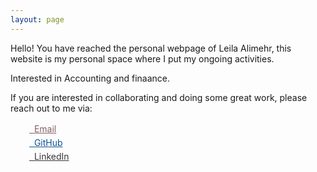 ```yaml
---
layout: page
---
```


Hello! You  have reached the personal webpage of Leila Alimehr, this website is my personal space where
I put my ongoing activities.

Interested in Accounting and finaance. 

If you are interested in collaborating and doing some great work, please reach out to me via:

<div class="contact-buttons" style="line-height:160%;margin-left:30px;margin-top:10px">
<p>
<link rel="stylesheet" href="//maxcdn.bootstrapcdn.com/font-awesome/4.3.0/css/font-awesome.min.css">
<link rel="stylesheet" href="//leilaalimehr.github.io/css/academicons.css">
  <a href="mailto:leila.alimehr@gmail.com" target="_blank" style="color:#855f65;"><i class="fa fa-envelope" style="font-size:1em"></i> &nbsp; Email<br></a>
<a href="https://github.com/leilaalimehr" target="_blank" style="color:#0e5295;"><i class="fa fa-github" aria-hidden="true"></i> &nbsp; GitHub<br></a>
<a href="https://www.linkedin.com/in/leila-alimehr-23833a27/" target="_blank" style="color:#363636;"><i class="fa fa-linkedin" style="font-size:1em"></i> &nbsp; LinkedIn<br></a>
</p>
</div>

<br>
